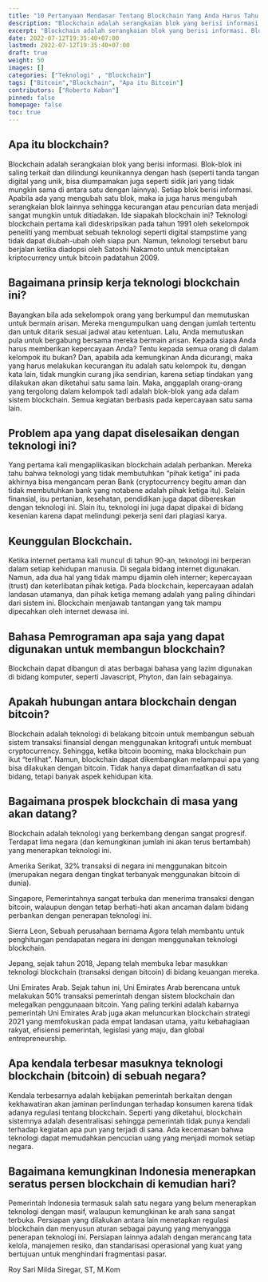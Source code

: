 ```yaml
---
title: "10 Pertanyaan Mendasar Tentang Blockchain Yang Anda Harus Tahu Jawabannya"
description: "Blockchain adalah serangkaian blok yang berisi informasi. Blok-blok ini saling terkait dan dilindungi keunikannya dengan hash (seperti tanda tangan digital yang unik, bisa diumpamakan juga seperti sidik jari yang tidak mungkin sama di antara satu dengan lainnya)."
excerpt: "Blockchain adalah serangkaian blok yang berisi informasi. Blok-blok ini saling terkait dan dilindungi keunikannya dengan hash."
date: 2022-07-12T19:35:40+07:00
lastmod: 2022-07-12T19:35:40+07:00
draft: true
weight: 50
images: []
categories: ["Teknologi" , "Blockchain"]
tags: ["Bitcoin","Blockchain", "Apa itu Bitcoin"]
contributors: ["Roberto Kaban"]
pinned: false
homepage: false
toc: true
---
```

## Apa itu blockchain? 
Blockchain adalah serangkaian blok yang berisi informasi. Blok-blok ini saling terkait dan dilindungi keunikannya dengan hash (seperti tanda tangan digital yang unik, bisa diumpamakan juga seperti sidik jari yang tidak mungkin sama di antara satu dengan lainnya). Setiap blok berisi informasi. Apabila ada yang mengubah satu blok, maka ia juga harus mengubah serangkaian blok lainnya sehingga kecurangan atau pencurian data menjadi sangat mungkin untuk ditiadakan.
Ide siapakah blockchain ini? Teknologi blockchain pertama kali dideskripsikan pada tahun 1991 oleh sekelompok peneliti yang membuat sebuah teknologi seperti digital stampstime yang tidak dapat diubah-ubah oleh siapa pun. Namun, teknologi tersebut baru berjalan ketika diadopsi oleh Satoshi Nakamoto untuk menciptakan kriptocurrency untuk bitcoin padatahun 2009.

## Bagaimana prinsip kerja teknologi blockchain ini? 
Bayangkan bila ada sekelompok orang yang berkumpul dan memutuskan untuk bermain arisan. Mereka mengumpulkan uang dengan jumlah tertentu dan untuk ditarik sesuai jadwal atau ketentuan. Lalu, Anda memutuskan pula untuk bergabung bersama mereka bermain arisan. Kepada siapa Anda harus memberikan kepercayaan Anda? Tentu kepada semua orang di dalam kelompok itu bukan? Dan, apabila ada kemungkinan Anda dicurangi, maka yang harus melakukan kecurangan itu adalah satu kelompok itu, dengan kata lain, tidak mungkin curang jika sendirian, karena setiap tindakan yang dilakukan akan diketahui satu sama lain. Maka, anggaplah orang-orang yang tergolong dalam kelompok tadi adalah blok-blok yang ada dalam sistem blockchain. Semua kegiatan berbasis pada kepercayaan satu sama lain.

## Problem apa yang dapat diselesaikan dengan teknologi ini? 
Yang pertama kali mengaplikasikan blockchain adalah perbankan. Mereka tahu bahwa teknologi yang tidak membutuhkan “pihak ketiga” ini pada akhirnya bisa mengancam peran Bank (cryptocurrency begitu aman dan tidak membutuhkan bank yang notabene adalah pihak ketiga itu). Selain finansial, isu pertanian, kesehatan, pendidikan juga dapat dibereskan dengan teknologi ini. Slain itu, teknologi ini juga dapat dipakai di bidang kesenian karena dapat melindungi pekerja seni dari plagiasi karya.

## Keunggulan Blockchain. 
Ketika internet pertama kali muncul di tahun 90-an, teknologi ini berperan dalam setiap kehidupan manusia. Di segala bidang internet digunakan. Namun, ada dua hal yang tidak mampu dijamin oleh interner; kepercayaan (trust) dan keterlibatan pihak ketiga. Pada blockchain, kepercayaan adalah landasan utamanya, dan pihak ketiga memang adalah yang paling dihindari dari sistem ini. Blockchain menjawab tantangan yang tak mampu dipecahkan oleh internet dewasa ini.

## Bahasa Pemrograman apa saja yang dapat digunakan untuk membangun blockchain? 
Blockchain dapat dibangun di atas berbagai bahasa yang lazim digunakan di bidang komputer, seperti Javascript, Phyton, dan lain sebagainya.

## Apakah hubungan antara blockchain dengan bitcoin? 
Blockchain adalah teknologi di belakang bitcoin untuk membangun sebuah sistem transaksi finansial dengan menggunakan kritografi untuk membuat cryptocurrency. Sehingga, ketika bitcoin booming, maka blockchain pun ikut “terlihat”. Namun, blockchain dapat dikembangkan melampaui apa yang bisa dilakukan dengan bitcoin. Tidak hanya dapat dimanfaatkan di satu bidang, tetapi banyak aspek kehidupan kita.

## Bagaimana prospek blockchain di masa yang akan datang? 
Blockchain adalah teknologi yang berkembang dengan sangat progresif. Terdapat lima negara (dan kemungkinan jumlah ini akan terus bertambah) yang menerapkan teknologi ini.

Amerika Serikat, 32% transaksi di negara ini menggunakan bitcoin (merupakan negara dengan tingkat terbanyak menggunakan bitcoin di dunia).

Singapore, Pemerintahnya sangat terbuka dan menerima transaksi dengan bitcoin, walaupun dengan tetap berhati-hati akan ancaman dalam bidang perbankan dengan penerapan teknologi ini.

Sierra Leon, Sebuah perusahaan bernama Agora telah membantu untuk penghitungan pendapatan negara ini dengan menggunakan teknologi blockchain.

Jepang, sejak tahun 2018, Jepang telah membuka lebar masukkan teknologi blockchain (transaksi dengan bitcoin) di bidang keuangan mereka.

Uni Emirates Arab. Sejak tahun ini, Uni Emirates Arab berencana untuk melakukan 50% transaksi pemerintah dengan sistem blockchain dan melegalkan penggunaaan bitcoin. Yang paling terkini adalah kabarnya pemerintah Uni Emirates Arab juga akan meluncurkan blockchain strategi 2021 yang memfokuskan pada empat landasan utama, yaitu kebahagiaan rakyat, efisiensi pemerintah, legislasi yang maju, dan global entrepreneurship.

## Apa kendala terbesar masuknya teknologi blockchain (bitcoin) di sebuah negara? 
Kendala terbesarnya adalah kebijakan pemerintah berkaitan dengan kekhawatiran akan jaminan perlindungan terhadap konsumen karena tidak adanya regulasi tentang blockchain. Seperti yang diketahui, blockchain sistemnya adalah desentralisasi sehingga pemerintah tidak punya kendali terhadap kegiatan apa pun yang terjadi di sana. Ada kecemasan bahwa teknologi dapat memudahkan pencucian uang yang menjadi momok setiap negara.

## Bagaimana kemungkinan Indonesia menerapkan seratus persen blockchain di kemudian hari? 
Pemerintah Indonesia termasuk salah satu negara yang belum menerapkan teknologi dengan masif, walaupun kemungkinan ke arah sana sangat terbuka. Persiapan yang dilakukan antara lain menetapkan regulasi blockchain dan menyusun aturan sebagai payung yang menyangga penerapan teknologi ini. Persiapan lainnya adalah dengan merancang tata kelola, manajemen resiko, dan standarisasi operasional yang kuat yang bertujuan untuk menghindari fragmentasi pasar.

Roy Sari Milda Siregar, ST, M.Kom